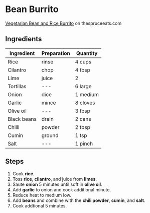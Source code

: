 # Bean Burrito
[Vegetarian Bean and Rice Burrito](https://www.thespruceeats.com/vegetarian-bean-and-rice-burrito-recipe-3378550) on thespruceeats.com

## Ingredients
| Ingredient | Preparation | Quantity |
| ---------- | ----------- | -------- |
| Rice | rinse | 4 cups |
| Cilantro | chop | 4 tbsp |
| Lime | juice | 2 |
| Tortillas | --- | 6 large |
| Onion | dice | 1 medium |
| Garlic | mince | 8 cloves |
| Olive oil | --- | 3 tbsp |
| Black beans | drain | 2 cans |
| Chilli | powder | 2 tbsp |
| Cumin | ground | 1 tsp |
| Salt | --- | 1 pinch |

## Steps
1. Cook **rice**.
2. Toss **rice**, **cilantro**, and juice from **limes**.
3. Saute **onion** 5 minutes until soft in **olive oil**.
4. Add **garlic** to onion and cook additional minute.
5. Reduce heat to medium low.
6. Add **beans** and combine with the **chili powder**, **cumin**, and **salt**.
7. Cook addtional 5 minutes.
